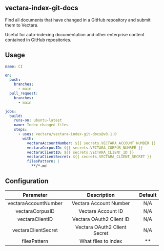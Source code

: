 ## vectara-index-git-docs

Find all documents that have changed in a GitHub repository and submit them to Vectara.

Useful for auto-indexing documentation and other enterprise content contained in GitHub repositories.

## Usage

```yaml
name: CI

on:
  push:
    branches:
      - main
  pull_request:
    branches:
      - main

jobs:
  build:
    runs-on: ubuntu-latest
    name: Index changed-files
    steps:
      - uses: vectara/vectara-index-git-docs@v0.1.0
        with:
          vectaraAccountNumber: ${{ secrets.VECTARA_ACCOUNT_NUMBER }}
          vectaraCorpusID: ${{ secrets.VECTARA_CORPUS_NUMBER }}
          vectaraClientID: ${{ secrets.VECTARA_CLIENT_ID }}
          vectaraClientSecret: ${{ secrets.VECTARA_CLIENT_SECRET }}
          filesPattern: |
            **/*.md
```

## Configuration
|      Parameter       |   Description                | Default
|:--------------------:|:----------------------------:|:----------------------------:
| vectaraAccountNumber | Vectara Account Number       | N/A
|    vectaraCorpusID   | Vectara Account ID           | N/A
|    vectaraClientID   | Vectara OAuth2 Client ID     | N/A
|  vectaraClientSecret | Vectara OAuth2 Client Secret | N/A
|     filesPattern     | What files to index          | **
